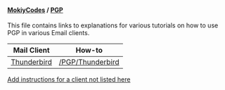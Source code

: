 #### [MokiyCodes](https://mokiycodes.github.io/MokiyCodes) / [PGP](https://mokiycodes.github.io/MokiyCodes/PGP)
This file contains links to explanations for various tutorials on how to use PGP in various Email clients.

| Mail Client                            | How-to                                                                                    |
| -------------------------------------- | ----------------------------------------------------------------------------------------- |
| [Thunderbird](https://thunderbird.net) | [/PGP/Thunderbird](https://mokiycodes.github.io/MokiyCodes/PGP/Thunderbird)               |

[Add instructions for a client not listed here](https://github.com/MokiyCodes/MokiyCodes/new/main/PGP/)
